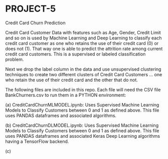 # PROJECT-5

Credit Card Churn Prediction

Credit Card Customer Data with features such as Age, Gender, Credit Limit and so on is used by Machine Learning and Deep Learning to classify each credit card customer as one who retains the use of their credit card (0) or does not (1). That way one is able to predict the attrition rate among current credit card customers. This is a supervised or labeled classification problem.

Next we drop the label column in the data and use unsupervised clustering techniques to create two different clusters of Credit Card Customers ... one who retain the use of their credit card and the other that do not.

The following files are included in this repo. Each file will need the CSV file BankChurners.csv to run them in a PYTHON environment:

(a) CreditCardChurnMLMODEL.ipynb: Uses Supervised Machine Learning Models to Classify Customers between 0 and 1 as defined above. This file uses PANDAS dataframes and associated algorithms.

(b) CreditCardChurnDLMODEL.ipynb: Uses Supervised Machine Learning Models to Classify Customers between 0 and 1 as defined above. This file uses PANDAS dataframes and associated Keras Deep Learning algorithms having a TensorFlow backend.

(c) 

